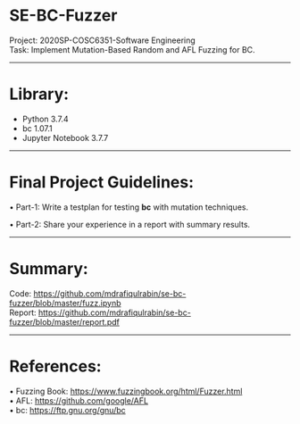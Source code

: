 # SE-BC-Fuzzer
Project: 2020SP-COSC6351-Software Engineering \
Task: Implement Mutation-Based Random and AFL Fuzzing for BC.

- - -

# Library:
- Python 3.7.4
- bc 1.07.1
- Jupyter Notebook 3.7.7

- - -

# Final Project Guidelines:

•	Part-1: Write a testplan for testing **bc** with mutation techniques.

•	Part-2: Share your experience in a report with summary results.

- - -

# Summary:

Code: https://github.com/mdrafiqulrabin/se-bc-fuzzer/blob/master/fuzz.ipynb \
Report: https://github.com/mdrafiqulrabin/se-bc-fuzzer/blob/master/report.pdf 

- - -

# References:

•	Fuzzing Book: https://www.fuzzingbook.org/html/Fuzzer.html \
•	AFL: https://github.com/google/AFL \
•	bc: https://ftp.gnu.org/gnu/bc

